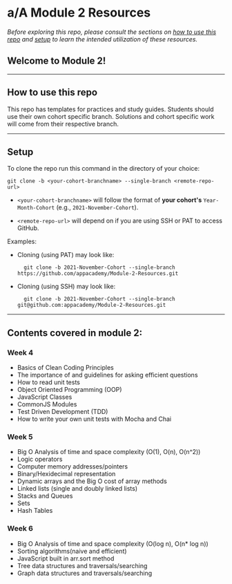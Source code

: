 # a/A Module 2 Resources

_Before exploring this repo, please consult the sections on [how to use this repo][how] and [setup][setup] to learn the intended utilization of these resources._

## Welcome to Module 2!





---

## How to use this repo

This repo has templates for practices and study guides. Students should use their own cohort specific branch. Solutions and cohort specific work will come from their respective branch.

---

## Setup

To clone the repo run this command in the directory of your choice:

    git clone -b <your-cohort-branchname> --single-branch <remote-repo-url>

- `<your-cohort-branchname>` will follow the format of __your cohort's__ `Year-Month-Cohort` (e.g., `2021-November-Cohort`).

- `<remote-repo-url>` will depend on if you are using SSH or PAT to access GitHub.

Examples:

- Cloning (using PAT) may look like:

        git clone -b 2021-November-Cohort --single-branch https://github.com/appacademy/Module-2-Resources.git

- Cloning (using SSH) may look like:

        git clone -b 2021-November-Cohort --single-branch git@github.com:appacademy/Module-2-Resources.git

---

## Contents covered in module 2:

### Week 4

- Basics of Clean Coding Principles
- The importance of and guidelines for asking efficient questions
- How to read unit tests
- Object Oriented Programming (OOP)
- JavaScript Classes
- CommonJS Modules
- Test Driven Development (TDD)
- How to write your own unit tests with Mocha and Chai

### Week 5

- Big O Analysis of time and space complexity (O(1), O(n), O(n^2))
- Logic operators
- Computer memory addresses/pointers
- Binary/Hexidecimal representation
- Dynamic arrays and the Big O cost of array methods
- Linked lists (single and doubly linked lists)
- Stacks and Queues
- Sets
- Hash Tables

### Week 6

- Big O Analysis of time and space complexity (O(log n), O(n* log n))
- Sorting algorithms(naive and efficient)
- JavaScript built in arr.sort method
- Tree data structures and traversals/searching
- Graph data structures and traversals/searching

<!-- internal links -->

[how]: README.md#how-to-use-this-repo
[setup]: README.md#setup
